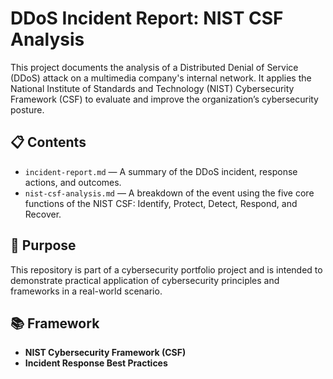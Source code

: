 # DDoS Incident Report: NIST CSF Analysis

This project documents the analysis of a Distributed Denial of Service (DDoS) attack on a multimedia company's internal network. It applies the National Institute of Standards and Technology (NIST) Cybersecurity Framework (CSF) to evaluate and improve the organization’s cybersecurity posture.

## 📋 Contents

- `incident-report.md` — A summary of the DDoS incident, response actions, and outcomes.
- `nist-csf-analysis.md` — A breakdown of the event using the five core functions of the NIST CSF: Identify, Protect, Detect, Respond, and Recover.

## 🎯 Purpose

This repository is part of a cybersecurity portfolio project and is intended to demonstrate practical application of cybersecurity principles and frameworks in a real-world scenario.

## 📚 Framework

- **NIST Cybersecurity Framework (CSF)**  
- **Incident Response Best Practices**
